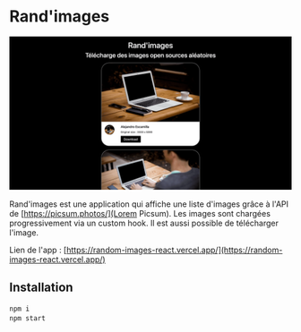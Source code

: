 # Rand'images

![Design preview](./src/assets/images/preview_app.png)

Rand'images est une application qui affiche une liste d'images grâce à l'API de [https://picsum.photos/](Lorem Picsum). Les images sont chargées progressivement via un custom hook. Il est aussi possible de télécharger l'image.

Lien de l'app : [https://random-images-react.vercel.app/](https://random-images-react.vercel.app/)

## Installation

```bash
npm i
npm start
```
